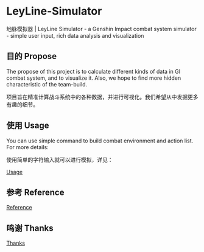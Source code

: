 # LeyLine-Simulator

地脉模拟器 | LeyLine Simulator - a Genshin Impact combat system simulator - simple user input, rich data analysis and visualization

## 目的 Propose

The propose of this project is to calculate different kinds of data in GI combat system, and to visualize it. Also, we hope to find more hidden characteristic of the team-build.

项目旨在精准计算战斗系统中的各种数据，并进行可视化。我们希望从中发掘更多有趣的细节。

## 使用 Usage

You can use simple command to build combat environment and action list. For more details:

使用简单的字符输入就可以进行模拟，详见：

[Usage](./doc/dict/usage.md "Usage")

## 参考 Reference

[Reference](./docs/dict/reference.md "Reference")

## 鸣谢 Thanks

[Thanks](./docs/dict/thanks.md "Thanks")
